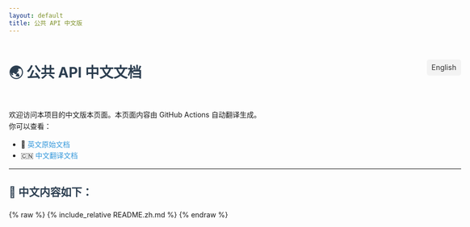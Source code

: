 ```yaml
---
layout: default
title: 公共 API 中文版
---
```


<style>
  body {
    max-width: 900px;
    margin: auto;
    font-family: -apple-system, BlinkMacSystemFont, 'Segoe UI', Roboto, Oxygen,
      Ubuntu, Cantarell, 'Open Sans', 'Helvetica Neue', sans-serif;
    line-height: 1.6;
    padding: 2rem;
  }

  header {
    display: flex;
    justify-content: space-between;
    align-items: center;
    margin-bottom: 2rem;
  }

  .language-switch {
    font-size: 0.9rem;
    background: #f3f3f3;
    padding: 0.3rem 0.6rem;
    border-radius: 5px;
    text-decoration: none;
    color: #333;
  }

  .language-switch:hover {
    background: #e2e2e2;
  }

  h1, h2, h3 {
    color: #2c3e50;
  }

  a {
    color: #3498db;
    text-decoration: none;
  }

  a:hover {
    text-decoration: underline;
  }

  blockquote {
    color: #555;
    border-left: 4px solid #ccc;
    padding-left: 1em;
    margin-left: 0;
  }
</style>

<header>
  <h1>🌏 公共 API 中文文档</h1>
  <a class="language-switch" href="./README.md">English</a>
</header>

欢迎访问本项目的中文版本页面。本页面内容由 GitHub Actions 自动翻译生成。  
你可以查看：

- 📄 [英文原始文档](./README.md)
- 🇨🇳 [中文翻译文档](./README.zh.md)

---

## 📘 中文内容如下：

{% raw %}
{% include_relative README.zh.md %}
{% endraw %}
